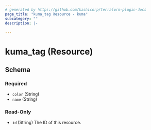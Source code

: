 ```yaml
---
# generated by https://github.com/hashicorp/terraform-plugin-docs
page_title: "kuma_tag Resource - kuma"
subcategory: ""
description: |-
  
---
```


# kuma_tag (Resource)





<!-- schema generated by tfplugindocs -->
## Schema

### Required

- `color` (String)
- `name` (String)

### Read-Only

- `id` (String) The ID of this resource.
